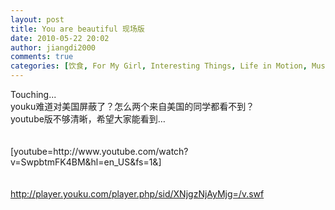 ```yaml
---
layout: post
title: You are beautiful 现场版
date: 2010-05-22 20:02
author: jiangdi2000
comments: true
categories: [饮食, For My Girl, Interesting Things, Life in Motion, Music, Music Of the Week, News, Photography, Think It Over, This is my life, Uncategorized, What is Happenning]
---
```

<div id="msgcns!C840C88DA912213B!2009" class="bvMsg"> <div>Touching...<br /></div><div><div>youku难道对美国屏蔽了？怎么两个来自美国的同学都看不到？</div><div>youtube版不够清晰，希望大家能看到…</div></div><div><br /></div><div><br />[youtube=http://www.youtube.com/watch?v=SwpbtmFK4BM&amp;hl=en_US&amp;fs=1&amp;]</div><div><br /></div><div><br /><a href="http://player.youku.com/player.php/sid/XNjgzNjAyMjg=/v.swf">http://player.youku.com/player.php/sid/XNjgzNjAyMjg=/v.swf</a></div></div>
